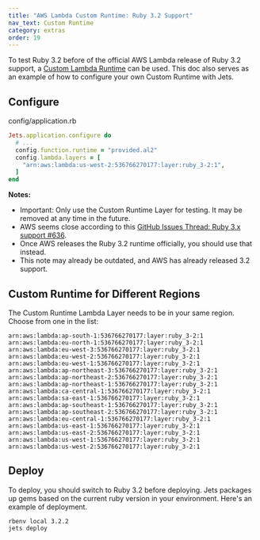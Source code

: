 ```yaml
---
title: "AWS Lambda Custom Runtime: Ruby 3.2 Support"
nav_text: Custom Runtime
category: extras
order: 19
---
```


To test Ruby 3.2 before of the official AWS Lambda release of Ruby 3.2 support, a [Custom Lambda Runtime](https://docs.aws.amazon.com/lambda/latest/dg/runtimes-custom.html) can be used. This doc also serves as an example of how to configure your own Custom Runtime with Jets.

## Configure

config/application.rb

```ruby
Jets.application.configure do
  # ...
  config.function.runtime = "provided.al2"
  config.lambda.layers = [
    "arn:aws:lambda:us-west-2:536766270177:layer:ruby_3-2:1",
  ]
end
```

**Notes:**

* Important: Only use the Custom Runtime Layer for testing. It may be removed at any time in the future.
* AWS seems close according to this [GitHub Issues Thread: Ruby 3.x support #636](https://github.com/boltops-tools/jets/issues/636).
* Once AWS releases the Ruby 3.2 runtime officially, you should use that instead.
* This note may already be outdated, and AWS has already released 3.2 support.

## Custom Runtime for Different Regions

The Custom Runtime Lambda Layer needs to be in your same region. Choose from one in the list:

    arn:aws:lambda:ap-south-1:536766270177:layer:ruby_3-2:1
    arn:aws:lambda:eu-north-1:536766270177:layer:ruby_3-2:1
    arn:aws:lambda:eu-west-3:536766270177:layer:ruby_3-2:1
    arn:aws:lambda:eu-west-2:536766270177:layer:ruby_3-2:1
    arn:aws:lambda:eu-west-1:536766270177:layer:ruby_3-2:1
    arn:aws:lambda:ap-northeast-3:536766270177:layer:ruby_3-2:1
    arn:aws:lambda:ap-northeast-2:536766270177:layer:ruby_3-2:1
    arn:aws:lambda:ap-northeast-1:536766270177:layer:ruby_3-2:1
    arn:aws:lambda:ca-central-1:536766270177:layer:ruby_3-2:1
    arn:aws:lambda:sa-east-1:536766270177:layer:ruby_3-2:1
    arn:aws:lambda:ap-southeast-1:536766270177:layer:ruby_3-2:1
    arn:aws:lambda:ap-southeast-2:536766270177:layer:ruby_3-2:1
    arn:aws:lambda:eu-central-1:536766270177:layer:ruby_3-2:1
    arn:aws:lambda:us-east-1:536766270177:layer:ruby_3-2:1
    arn:aws:lambda:us-east-2:536766270177:layer:ruby_3-2:1
    arn:aws:lambda:us-west-1:536766270177:layer:ruby_3-2:1
    arn:aws:lambda:us-west-2:536766270177:layer:ruby_3-2:1

## Deploy

To deploy, you should switch to Ruby 3.2 before deploying. Jets packages up gems based on the current ruby version in your environment. Here's an example of deployment.

    rbenv local 3.2.2
    jets deploy
